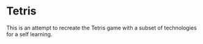 # Tetris

This is an attempt to recreate the Tetris game with a subset of technologies for a self learning.